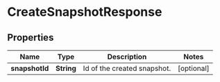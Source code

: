 
# CreateSnapshotResponse

## Properties
Name | Type | Description | Notes
------------ | ------------- | ------------- | -------------
**snapshotId** | **String** | Id of the created snapshot. |  [optional]



